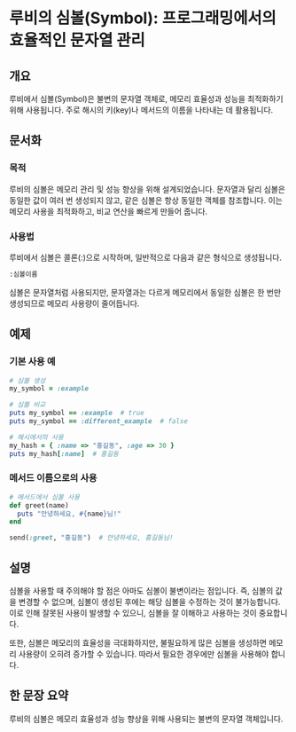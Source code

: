 <!--
Meta Description: # 루비의 심볼(Symbol): 프로그래밍에서의 효율적인 문자열 관리 ## 개요 루비에서 심볼(Symbol)은 불변의 문자열 객체로, 메모리 효율성과 성능을 최적화하기 위해 사용됩니다. 주로 해시의 키(key)나 메서드의 이름을 나타내는 데 활용됩니다. ## 문서화 #...
Meta Keywords: 심볼은, 메모리, 심볼을, puts, name
-->

# 루비의 심볼(Symbol): 프로그래밍에서의 효율적인 문자열 관리

## 개요
루비에서 심볼(Symbol)은 불변의 문자열 객체로, 메모리 효율성과 성능을 최적화하기 위해 사용됩니다. 주로 해시의 키(key)나 메서드의 이름을 나타내는 데 활용됩니다.

## 문서화

### 목적
루비의 심볼은 메모리 관리 및 성능 향상을 위해 설계되었습니다. 문자열과 달리 심볼은 동일한 값이 여러 번 생성되지 않고, 같은 심볼은 항상 동일한 객체를 참조합니다. 이는 메모리 사용을 최적화하고, 비교 연산을 빠르게 만들어 줍니다.

### 사용법
루비에서 심볼은 콜론(:)으로 시작하며, 일반적으로 다음과 같은 형식으로 생성됩니다.

```ruby
:심볼이름
```

심볼은 문자열처럼 사용되지만, 문자열과는 다르게 메모리에서 동일한 심볼은 한 번만 생성되므로 메모리 사용량이 줄어듭니다.

## 예제

### 기본 사용 예
```ruby
# 심볼 생성
my_symbol = :example

# 심볼 비교
puts my_symbol == :example  # true
puts my_symbol == :different_example  # false

# 해시에서의 사용
my_hash = { :name => "홍길동", :age => 30 }
puts my_hash[:name]  # 홍길동
```

### 메서드 이름으로의 사용
```ruby
# 메서드에서 심볼 사용
def greet(name)
  puts "안녕하세요, #{name}님!"
end

send(:greet, "홍길동")  # 안녕하세요, 홍길동님!
```

## 설명
심볼을 사용할 때 주의해야 할 점은 아마도 심볼이 불변이라는 점입니다. 즉, 심볼의 값을 변경할 수 없으며, 심볼이 생성된 후에는 해당 심볼을 수정하는 것이 불가능합니다. 이로 인해 잘못된 사용이 발생할 수 있으니, 심볼을 잘 이해하고 사용하는 것이 중요합니다. 

또한, 심볼은 메모리의 효율성을 극대화하지만, 불필요하게 많은 심볼을 생성하면 메모리 사용량이 오히려 증가할 수 있습니다. 따라서 필요한 경우에만 심볼을 사용해야 합니다.

## 한 문장 요약
루비의 심볼은 메모리 효율성과 성능 향상을 위해 사용되는 불변의 문자열 객체입니다.